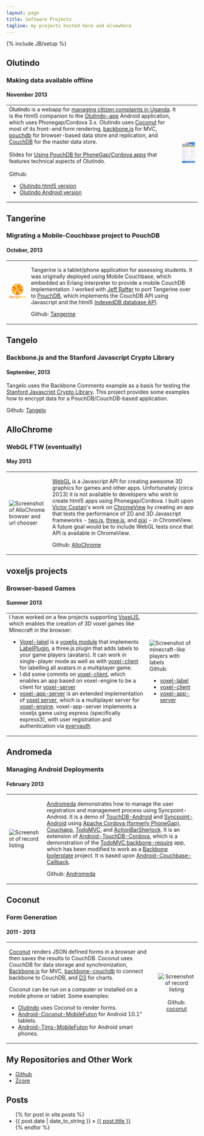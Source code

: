 ```yaml
---
layout: page
title: Software Projects
tagline: my projects hosted here and elsewhere
---
```

{% include JB/setup %}

## Olutindo
### Making data available offline

#### November 2013

<table>
  <tr>
    <td>
    <a name="olutindo" style="color:#000; border-bottom:0px">Olutindo</a> is a webapp for <a href="projects/2012/01/16/olutindo">managing citizen complaints in Uganda</a>. It is the html5 companion to the
    <a href='https://github.com/chrisekelley/olutindo-app'>Olutindo-app</a> Android application, which uses
    Phonegap/Cordova 3.x. Olutindo uses <a href='http://chrisekelley.github.io/coconut/'>Coconut</a> for most of its
    front-end form rendering, <a href='http://backbonejs.org'>backbone.js</a> for MVC, <a href='http://pouchdb.com/'>pouchdb</a>
    for browser-based data store and replication, and <a href='http://couchdb.apache.org/'>CouchDB</a> for the master data store.
    <br/>
    <br/>
    Slides for <a href="http://kinotel.com/barcelonajs-pouchdb-talk-12nov2013/">Using PouchDB for PhoneGap/Cordova apps</a>
    that features technical aspects of Olutindo.
    <br/>
    <br/>
    Github:
    <ul style="padding-left: 2em">
    <li><a href="https://github.com/chrisekelley/olutindo">Olutindo html5 version</a></li>
    <li><a href="https://github.com/chrisekelley/olutindo-app">Olutindo Android version</a></li>
    </ul>
    </td>
    <td>
    <img alt='Screenshot of Olutindo' src='images/olutindoAppHome50.png' />
    </td>
  </tr>
</table>

## Tangerine

### Migrating a Mobile-Couchbase project to PouchDB

#### October, 2013

<table>
<tr>
<td>
<img alt='Tangerine logo' src='images/tangerine_logo.png' />
</td>
<td>
<p>Tangerine is a tablet/phone application for assessing students. It was originally deployed using Mobile Couchbase, which
embedded an Erlang interpreter to provide a mobile CouchDB implementation.
I worked with <a href="https://github.com/jeffrafter">Jeff Rafter</a> to port Tangerine over to <a href="pouchdb.com">PouchDB</a>,
which implements the CouchDB API using Javascript and the html5 <a href="http://www.w3.org/TR/IndexedDB/">IndexedDB database API</a>.
</p>
<p>Github: <a href='https://github.com/chrisekelley/Tangerine'>Tangerine</a>
</p>
</td>
</tr>
</table>

## Tangelo

### Backbone.js and the Stanford Javascript Crypto Library

#### September, 2013

Tangelo uses the Backbone Comments example as a basis for testing the [Stanford Javascript Crypto Library](http://crypto.stanford.edu/sjcl/).
This project provides some examples how to encrypt data for a PouchDB/CouchDB-based application.

<p>Github: <a href='https://github.com/chrisekelley/tangelo'>Tangelo</a>
</p>

## AlloChrome

### WebGL FTW (eventually)

#### May 2013

<table>
<tr>
<td>
<img alt='Screenshot of AlloChrome browser and url chooser' src='images/allochrome50.png' />
</td>
<td>
<p><a href="http://en.wikipedia.org/wiki/WebGL">WebGL</a> is a Javascript API for creating awesome 3D graphics for games and other apps.
Unfortunately (circa 2013) it is not available to developers who wish to create html5 apps using Phonegap/Cordova.
I built upon <a href='https://github.com/pwnall'>Victor Costan</a>'s work on <a href='https://github.com/pwnall/chromeview'>ChromeView</a>
by creating an app that tests the performance of 2D and 3D Javascript frameworks - <a href='http://jonobr1.github.io/two.js/'>two.js</a>,
<a href='http://threejs.org/'>three.js</a>, and <a href='https://github.com/GoodBoyDigital/pixi.js'>pixi</a> -  in ChromeView.
A future goal would be to include WebGL tests once that API is available in ChromeView.
</p>
<p>Github: <a href='https://github.com/chrisekelley/AlloChrome'>AlloChrome</a>
</p>
</td>
</tr>
</table>

## voxeljs projects

### Browser-based Games

#### Summer 2013

<table>
<tr>
<td>
I have worked on a few projects supporting <a href="voxeljs.com">VoxelJS</a>, which enables the creation of  3D voxel
games like Minecraft in the browser:
<ul style="padding-left: 2em">
  <li><a href="https://github.com/chrisekelley/voxel-label">Voxel-label</a> is a <a href='http://voxeljs.com/#modules'>voxeljs module</a> that implements
  <a href='http://japhr.blogspot.com.es/2013/03/fun-with-threejs-camera-orientation.html'>LabelPlugin</a>, a three.js plugin
  that adds labels to your game players (avatars). It can work in single-player mode as well as with
  <a href='https://github.com/maxogden/voxel-client'>voxel-client</a> for labelling all avatars in a multiplayer game.
  </li>
  <li>I did some commits on <a href='https://github.com/maxogden/voxel-client'>voxel-client</a>, which enables an app
  based on voxel-engine to be a client for <a href="https://github.com/maxogden/voxel-server">voxel-server</a> </li>
  <li><a href='https://github.com/chrisekelley/voxel-app-server'>voxel-app-server</a> is an extended implementation of
  <a href='http://github.com/maxogden/voxel-server'>voxel server</a>, which is a multiplayer server for
  <a href='http://github.com/maxogden/voxel-engine'>voxel-engine</a>. voxel-app-server implements a voxeljs game using
  express (specifically express3), with user registration and authentication via <a href='https://github.com/bnoguchi/everyauth/tree/express3'>everyauth</a></li>
</ul>
</td>
<td style="vertical-align:middle">
<img alt='Screenshot of minecraft-like players with labels' src='images/voxel-label-400.png' />
    Github:
    <ul style="padding-left: 2em">
    <li><a href="https://github.com/chrisekelley/voxel-label">voxel-label</a></li>
    <li><a href='https://github.com/maxogden/voxel-client'>voxel-client</a></li>
    <li><a href='https://github.com/chrisekelley/voxel-app-server'>voxel-app-server</a></li>
    </ul>
</td>
</tr>
</table>

## Andromeda

### Managing Android Deployments

#### February 2013
<table>
<tr>
<td><img alt='Screenshot of record listing' src='images/andromeda_50_crop.png' /></td>
<td style="vertical-align:middle">
<p><a href='https://github.com/chrisekelley/Andromeda'>Andromeda</a> demonstrates how to manage the user registration
and management process using Syncpoint-Android. It is a demo of <a href='https://github.com/couchbaselabs/TouchDB-Android'>TouchDB-Android</a>
and <a href='https://github.com/couchbaselabs/Syncpoint-Android'>Syncpoint-Android</a> using
<a href='http://incubator.apache.org/projects/callback.html'>Apache Cordova (formerly PhoneGap)</a>,
<a href='http://couchapp.org'>Couchapp</a>, <a href='https://github.com/addyosmani/todomvc'>TodoMVC</a>, and
<a href='http://actionbarsherlock.com/'>ActionBarSherlock</a>.
It is an extension of <a href='https://github.com/chrisekelley/Android-TouchDB-Cordova#android-couchbase-callback'>Android-TouchDB-Cordova</a>,
which is a demonstration of the <a href='https://github.com/addyosmani/todomvc/tree/master/dependency-examples/backbone_require'>TodoMVC backbone-require</a> app,
which has been modified to work as a <a href='https://github.com/tbranyen/backbone-boilerplate'>Backbone boilerplate</a> project.
It is based upon <a href='https://github.com/couchbaselabs/Android-Couchbase-Callback'>Android-Couchbase-Callback</a>.
</p>
<p>Github: <a href='https://github.com/chrisekelley/Andromeda'>Andromeda</a></p>
</td>
</tr>
</table>

## Coconut

### Form Generation

#### 2011 - 2013

<table>
<tr>
<td><p><a href='http://chrisekelley.github.io/coconut/'>Coconut</a> renders JSON defined forms in a browser and then
saves the results to CouchDB. Coconut uses CouchDB for data storage and synchronization,
<a href='http://documentcloud.github.com/backbone'>Backbone.js</a> for MVC,
<a href='https://github.com/janmonschke/backbone-couchdb'>backbone-couchdb</a> to connect backbone to CouchDB, and
<a href='http://mbostock.github.com/d3/'>D3</a> for charts.</p>
    <p>Coconut can be run on a computer or installed on a mobile phone or tablet. Some examples:
    <ul>
    <li><a href="#olutindo">Olutindo</a> uses Coconut to render forms.</li>
    <li><a href='https://github.com/vetula/Android-Coconut-MobileFuton'>Android-Coconut-MobileFuton</a> for Android 10.1&#8221; tablets. </li>
    <li><a href='https://github.com/vetula/Android-Tims-MobileFuton'>Android-Tims-MobileFuton</a> for Android smart phones.</li>
    </ul>
    </p>
</td>
<td style="text-align:center"><img alt='Screenshot of record listing' src='images/coconut_record_listing.png' />
<br/>
<br/>
Github: <a href="https://github.com/chrisekelley/coconut">coconut</a></td>
</tr>
</table>

## My Repositories and Other Work

- [Github](https://github.com/chrisekelley?tab=repositories)
- [Zcore](/projects/2011/05/02/zcore)

## Posts

<ul class="posts">
  {% for post in site.posts %}
    <li><span>{{ post.date | date_to_string }}</span> &raquo; <a href="{{ BASE_PATH }}{{ post.url }}">{{ post.title }}</a></li>
  {% endfor %}
</ul>



